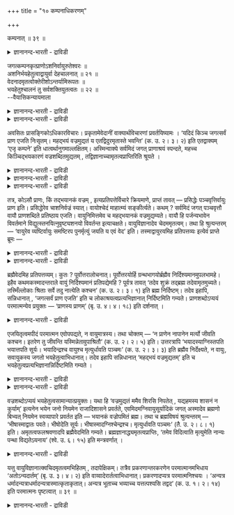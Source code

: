 +++
title = "१० कम्पनाधिकरणम्"

+++

कम्पनात् ॥ ३९ ॥  
<details><summary>ज्ञानानन्द-भारती - द्राविडी</summary>

कम्बनात् ॥ ३९ ॥
</details>

जगत्कम्पनकृत्प्राणोऽशनिर्वायुरुतेश्वरः ॥  
अशनिर्भयहेतुत्वाद्वायुर्वा देहचालनात् ॥ २१ ॥  
वेदनादमृतत्वोक्तेरीशोऽन्तर्यामिरूपतः ॥  
भयहेतुश्चालनं तु सर्वशक्तियुतत्वतः ॥ २२ ॥  
--वैयासिकन्यायमाला

<details><summary>ज्ञानानन्द-भारती - द्राविडी</summary>

जगत्तै नडुङ्गच् चॆय्युम् पिराणऩ् ऎऩ्बदु इडिया? वायुवा? अल्लदु ईसुवररा?
पयत्तिऱ्कुक्कारणमॆऩ्ब तिऩाल् इडि अल्लदु सरीरत्तै सलिक्कच् चॆय्वदाल्
वायु।
</details>

<details><summary>ज्ञानानन्द-भारती - द्राविडी</summary>

(इदै) अऱिवदिऩाल् मरणमऱ्ऱ तऩ्मै सॊल्लियि रुप्पदाल् ईसुवरर्
अन्दर्यामिरूबमिरुप्पदाल् पयत्तिऱ्कुक् कारणम् ऎल्लाविद सक्तिगळैयुम् उडैय
वरादलाल् सलिक्कच् चॆय्वदु।
</details>

अवसितः प्रासङ्गिकोऽधिकारविचारः। प्रकृतामेवेदानीं वाक्यार्थविचारणां
प्रवर्तयिष्यामः । ‘यदिदं किञ्च जगत्सर्वं प्राण एजति निःसृतम्। महद्भयं
वज्रमुद्यतं य एतद्विदुरमृतास्ते भवन्ति’ (क. उ. २। ३। २) इति
एतद्वाक्यम् ‘एजृ कम्पने’ इति धात्वर्थानुगमाल्लक्षितम्। अस्मिन्वाक्ये
सर्वमिदं जगत् प्राणाश्रयं स्पन्दते, महच्च किञ्चिद्भयकारणं
वज्रशब्दितमुद्यतम् , तद्विज्ञानाच्चामृतत्वप्राप्तिरिति श्रूयते ।

<details><summary>ज्ञानानन्द-भारती - द्राविडी</summary>

(ऎऩ्ऱ काडगमन्दिरत्तिल् उलगम् मुऴुवदुम् असैवदऱ्कु कारणमाऩ पिराणऩ्
वज्रायुदम् पोल् पयङ्गरमायिरुक्किऱाऩ् ऎऩ्ऱु कूऱप्पट्टुळ्ळदु। इन्द पिराणऩ्
वायुवा, परमात्मावा ऎऩ्ऱु सन्देहम्। सरीरत्तिऱ्कुळ् इरुन्दु कॊण्डु तेहत्तै
असैय वैप्पदालुम्, लोगबिरसित्तियालुम् वायुदाऩ् पिराणऩ्। वायुविऩाल्
मेगत्तिल् एऱ्पडुम् वज्रम् इडि पयङ्गरमाऩदु ऎऩ्ऱु पूर्वबक्षम्। पिराणऩुडैय
ञाऩम् मोक्षत्तैक् कॊडुप्पदाग कूऱियिरुक्किऱ पडियाल् पिराणऩ् परमात्मादाऩ्।
सर्वसक्तराऩ ईसुवरऩ् अन्दर्यामियाग इरुन्दु कॊण्डु ऎल्ला वऱ्ऱैयुम्
असैविक्किऱार् पयत्तैयुम् कॊडुक्किऱार् ऎऩ्ऱु सित्तान्दम्)।
</details>

<details><summary>ज्ञानानन्द-भारती - द्राविडी</summary>

पिरासङ्गिदमागवुळ्ळ (मत्तियिल् एऱ्पट्ट) अदिगार विषयमाऩ विसारम्
मुडिन्दुविट्टदु। इप्पॊऴुदु पिरगिरुदमायुळ्ळ वाक्कियङ्गळुडैय अर्त्तत्तैप्
पऱ्ऱियुळ्ळ विसारणैयैये तॊडङ्गु वोम्। 'उण्डाऩ इन्द जगत्तु मुऴुवदुम्
पिराणऩ् इरुप्पदिऩाल् एजिक्किऱदु (सलिक्किऱदु, असैगिऱदु) अदु पॆरिय
पयङ्गरमाऩदु, ओङ्गिऩ वज्रायुदम्बोल। ऎवर्गळ् इदै अऱिगिऱार्गळो अवर्गळ्
मरणमऱ्ऱ वर्गळाग आगिऱार्गळ्' (काडगम् २ - ६ - २) ऎऩ्ऱ इन्द वाक्कियम् इन्द
अदिगरणत्तिल् कुऱिप्पिडप्पडुगिऱदु, ‘एज्रुगम्बऩे' ऎऩ्ऱ तादुविऩ् अर्त्तमाऩ
कम्बऩम् पॊरुन्दुवदाल्।
</details>

<details><summary>ज्ञानानन्द-भारती - द्राविडी</summary>

इन्द वाक्कियत्तिल् इन्द जगत्तॆल्लाम् पिराणऩै आसिरयित्तु सलिक्किऱदु, वज्र
सप्तत्तिऩाल् सॊल्लप्पडुवदाय् ऒरु पॆरिय पयगारणम्, अदै अऱिवदिऩाल् मरणमऱ्ऱ
तऩ्मैयै अडैदल् - ऎऩ्ऱु सॊल्लप्पट्टिरुक्किऱदु।
</details>

तत्र, कोऽसौ प्राणः, किं तद्भयानकं वज्रम् , इत्यप्रतिपत्तेर्विचारे
क्रियमाणे, प्राप्तं तावत् — प्रसिद्धेः पञ्चवृत्तिर्वायुः प्राण इति।
प्रसिद्धेरेव चाशनिर्वज्रं स्यात्। वायोश्चेदं माहात्म्यं सङ्कीर्त्यते।
कथम् ? सर्वमिदं जगत् पञ्चवृत्तौ वायौ प्राणशब्दिते प्रतिष्ठाय एजति।
वायुनिमित्तमेव च महद्भयानकं वज्रमुद्यम्यते। वायौ हि पर्जन्यभावेन
विवर्तमाने विद्युत्स्तनयित्नुवृष्ट्यशनयो विवर्तन्त इत्याचक्षते।
वायुविज्ञानादेव चेदममृतत्वम्। तथा हि श्रुत्यन्तरम् — ‘वायुरेव
व्यष्टिर्वायुः समष्टिरप पुनर्मृत्युं जयति य एवं वेद’ इति।
तस्माद्वायुरयमिह प्रतिपत्तव्यः इत्येवं प्राप्ते ब्रूमः —

<details><summary>ज्ञानानन्द-भारती - द्राविडी</summary>

अङ्गे इन्द पिराणऩ् यार्? वज्रमाय् पयप्पडुत्तुम् अदु ऎदु? ऎऩ्ऱु
तॆरियाददिऩाल् विसारणै सॆय्युम्बोदु।
</details>

<details><summary>ज्ञानानन्द-भारती - द्राविडी</summary>

पूर्वबक्षम्: पिरसित्तियिरुप्पदाल्, ऐन्दु विरुत्ति कळुडऩ् कूडिय वायुदाऩ्
पिराणऩ् ऎऩ्ऱु एऱ्पडुगिऱदु। पिरसित्तियिऩालेये वज्रम् ऎऩ्बदु इडियागुम्।
इन्द माहात्मियम् वायुवुक्के सॊल्लप्पडुगिऱदु। ऎप्पडि? इन्द जगत्तॆल्लाम्
पिराणऩ् ऎऩ्ऱु सॊल्लप्पडुम् ऐन्दु विरुत्तिगळुडऩ्गूडिय वायुविल् निलैत्तु
सेष्टिक्किऱदु। वायुगारणमागत्ताऩ् पॆरिदाऩ पयङ्गरमाऩ वज्रम्
ओङ्गप्पडुगिऱदु। वायुवे मेगमाग माऱिऩालल्वा मिऩ्ऩल्, उऱुमल्, मऴै, इडि
इवैगळ् माऱुगिऩ्ऱऩ ऎऩ्ऱु सॊल्लुगिऱार्गळ्? वायुवै अऱिवदिऩालेये इन्द
मरणमऱ्ऱ तऩ्मैयुम्; अप्पडिये वेऱु सुरुदियुम् 'वायुदाऩ् वियष्टि
(तऩित्तऩि); वायु समष्टि (मॊत्तमायुळ्ळदु)। ऎवऩ् इव्विदम् अऱिगिऱऩो अवऩ्
मरणत्तैत् तोऱ्कडिक्किऱाऩ्' ऎऩ्ऱु। आगैयाल् इङ्गे इदु वायु ऎऩ्ऱु
अऱियवेण्डुम्, ऎऩ्ऱु।
</details>

ब्रह्मैवेदमिह प्रतिपत्तव्यम्। कुतः ? पूर्वोत्तरालोचनात्।
पूर्वोत्तरयोर्हि ग्रन्थभागयोर्ब्रह्मैव निर्दिश्यमानमुपलभामहे। इहैव
कथमकस्मादन्तराले वायुं निर्दिश्यमानं प्रतिपद्येमहि ? पूर्वत्र तावत्
‘तदेव शुक्रं तद्ब्रह्म तदेवामृतमुच्यते। तस्मिँल्लोकाः श्रिताः सर्वे तदु
नात्येति कश्चन’ (क. उ. २। ३। १) इति ब्रह्म निर्दिष्टम्। तदेव इहापि,
सन्निधानात् , ‘जगत्सर्वं प्राण एजति’ इति च लोकाश्रयत्वप्रत्यभिज्ञानात्
निर्दिष्टमिति गम्यते। प्राणशब्दोऽप्ययं परमात्मन्येव प्रयुक्तः —
‘प्राणस्य प्राणम्’ (बृ. उ. ४। ४। १८) इति दर्शनात् ।

<details><summary>ज्ञानानन्द-भारती - द्राविडी</summary>

सित्तान्दम्: इव्विदम् वरुम्बोदु सॊल्गिऱोम्; इङ्गे इदु पिरह्मम् ऎऩ्ऱे
अऱिय वेण्डुम्। एऩ्? मुऩ् पिऩ् आलोसिप्पदिऩाल् मुऩ् पिऩ्ऩुळ्ळ किरन्द
पागङ्गळिल् पिरह्मम्दाऩ् कुऱिप्पिडप्पडुवदाग अऱिगि ऱोम्। इङ्गे मात्तिरम्
मत्तियिल् कारणमिल्लामल् वायु कुऱिप्पिडप्पडुवदाग नाम् अऱिवदु ऎप्पडि?
मुऩ्ऩालो ‘अदुवे सुत्तम्। अदु पिरह्मम्। अदुवे अमिरुदम्’ ऎऩ्ऱु
सॊल्लप्पडुगिऱदु। अदिल् ऎल्ला लोगङ्गळुम् आसिरयित्तुक् कॊण्डिरुक्किऩ्ऱऩ।
ऎदुवुम् अदै मीऱुवदु किडैयादु’ -काडग २-६-१) ऎऩ्ऱु पिरह्मम् कुऱिप्पिडप्
पट्टिरुक्किऱदु; जगत्तॆल्लाम् पिराणऩिल् सलिक्किऱ तॆऩ्ऱुलोगत्तिऱ्कु
आसिरयमायिरुक्कुम् तऩ्मैयै ञाबगप्पडुत्तुवदाल् समीबत्तिलिरुप्पदाल् अदुवे
ताऩ् इङ्गेयुम् कुऱिप्पिडप्पट्टिरुक्किऱदु ऎऩ्ऱु तॆरिगिऱदु। इन्द 'पिराणऩ्'
ऎऩ्ऱ सप्तमुम् परमात्मा विडत्तिलेये पिरयोगिक्कप्पट्टिरुक्किऱदु।
‘पिराणऩुक् कुप् पिराणऩ्’ (पिरुहत्। ४-४-१८) ऎऩ्ऱु काण्बदाल्।
</details>

एजयितृत्वमपीदं परमात्मन एवोपपद्यते, न वायुमात्रस्य। तथा चोक्तम् — ‘न
प्राणेन नापानेन मर्त्यो जीवति कश्चन। इतरेण तु जीवन्ति
यस्मिन्नेतावुपाश्रितौ’ (क. उ. २। २। ५) इति। उत्तरत्रापि
‘भयादस्याग्निस्तपति भयात्तपति सूर्यः। भयादिन्द्रश्च वायुश्च
मृत्युर्धावति पञ्चमः’ (क. उ. २। ३। ३) इति ब्रह्मैव निर्देक्ष्यते, न
वायुः, सवायुकस्य जगतो भयहेतुत्वाभिधानात्। तदेव इहापि सन्निधानात्
‘महद्भयं वज्रमुद्यतम्’ इति च भयहेतुत्वप्रत्यभिज्ञानान्निर्दिष्टमिति
गम्यते ।

<details><summary>ज्ञानानन्द-भारती - द्राविडी</summary>

इन्द सलिक्कुम्बडिच् चॆय्युम् तऩ्मैयुम् परमात्मावुक्कुत् ताऩ् पॊरुन्दुम्,
वॆऱुम् वायुविऱ्कुप् पॊरुन्दादु। अप्पडिये ‘ऎन्द पिराणियुम् पिराणऩाल्
जीविप्पदिल्लै, अबाऩऩाल् जीविप्पदिल्लै। इन्द इरण्डुम् ऎदिल्
आसिरियित्तिरुक्किऩ्ऱवो, अन्द वेऱु वस्तुविऩाल्दाऩ् जीविक्किऱार्गळ्'
(काडग। २-५-५) ऎऩ्ऱु सॊल्लप् पट्टिरुक्किऱदु।
</details>

<details><summary>ज्ञानानन्द-भारती - द्राविडी</summary>

मेलेयुम् “इदऩ् पयत्तिऩाल् अक्ऩि तबिक्किऱदु, पयत् तिऩाल् सूर्यऩ्
तबिक्किऱदु, पयत्तिऩाल् इन्दिरऩुम् वायुवुम्, ऐन्दावदाऩ मिरुत्यु ओडुगिऱदु”
(काडग २-६-३) ऎऩ्ऱु पिरह्मम्दाऩ् कुऱिप्पिडप्पडुगिऱदु, वायुवल्ल।
वायुवुळ्बडऎल्ला जगत्तिऱ्कुम् पयत्तिऱ्कुक् कारणमागुम् तऩ्मै सॊल्वदाल्।
अदुवुम् इङ्गेयुम् समीबत्तिलिरुप् पदाल्, पॆरिय पयम् ओङ्गिऩ वज्रम् ऎऩ्ऱु
पयत्तिऱ्कुक् कारणमायिरुक्कुम् तऩ्मै ञाबगप् पडुत् तप्पडुगिऱ पडियाल्,
कुऱिप्पिडप्पट्टिरुक्किऱदॆऩ्ऱु तॆरिगिऱदु।
</details>

वज्रशब्दोऽप्ययं भयहेतुत्वसामान्यात्प्रयुक्तः। यथा हि ‘वज्रमुद्यतं ममैव
शिरसि निपतेत् , यद्यहमस्य शासनं न कुर्याम्’ इत्यनेन भयेन जनो नियमेन
राजादिशासने प्रवर्तते, एवमिदमग्निवायुसूर्यादिकं जगत् अस्मादेव ब्रह्मणो
बिभ्यत् नियमेन स्वव्यापारे प्रवर्तत इति — भयानकं वज्रोपमितं ब्रह्म। तथा
च ब्रह्मविषयं श्रुत्यन्तरम् — ‘भीषास्माद्वातः पवते। भीषोदेति सूर्यः।
भीषास्मादग्निश्चेन्द्रश्च। मृत्युर्धावति पञ्चमः’ (तै. उ. २। ८। १)
इति। अमृतत्वफलश्रवणादपि ब्रह्मैवेदमिति गम्यते।
ब्रह्मज्ञानाद्ध्यमृतत्वप्राप्तिः, ‘तमेव विदित्वाति मृत्युमेति नान्यः
पन्था विद्यतेऽयनाय’ (श्वे. उ. ६। १५) इति मन्त्रवर्णात् ।

<details><summary>ज्ञानानन्द-भारती - द्राविडी</summary>

इन्द वज्रम् ऎऩ्ऱ सप्तमुम् पयत्तिऱ्कुक् कारणमायिरुक्कुम् तऩ्मैयॆऩ्ऱ
पॊदुत्तऩ्मैयाल् पिरयोगम् सॆय्यप्पट्टिरुक्किऱदु। "ओङ्गियुळ्ळ वज्रम् ऎऩ्
तलैयिलेये विऴुन्दुविडुम् नाऩ् इवरुडैय कट्टळैयै सॆय्यामलिरुन्देऩेयाऩाल्”
ऎऩ्ऱु इन्द पयत्तिऩाल् जऩङ्गळ् राजा मुदलाऩवर्गळुडैय कट्टळैयिल् नियममाग
नडन्दु कॊळ्गिऱार्गळो, अप्पडिये अक्ऩि वायु सूर्यऩ् मुदलिय इन्द जगत्तु
इन्द पिरह्मत्तिऩिडमिरुन्दे पयन्दु नियममाग तङ्गळ् कार्यङ्गळिल्
पिरविरुत्तिक्किऱदु ऎऩ्बदाल् पयङ्गरमाऩदु पिरह्मम्, वज्रम् उबमाऩमागच्
चॊल्लप्पट्टदु। अप्पडिये पिरह्मत्तै विषयमायुळ्ळ वेऱु सुरुदियुम्
“इदिलिरुन्दु पयत्तिऩाल् वायु वीसुगिऱार्, पयत्तिऩाल् सूर्यऩ् उदयमागिऱार्,
इदिलिरुन्दु पयत्तिऩाल् अक्ऩियुम् इन्दिरऩुम्, ऐन्दावदाऩ मिरुत्यु
ओडुगिऱाऩ्” (तैत्तिरीय उब। २-८) मरणमऱ्ऱ तऩ्मैयैप् पलऩागच्
चॊल्लियिरुप्पदालुम् इदु पिरह्मम् ताऩ् ऎऩ्ऱु तॆरिगिऱदु। पिरह्मञाऩत्तिऩाल्
ताऩे मरणमऱ्ऱ तऩ्मैयै अडैदल्? ‘अदैये अऱिन्दु मिरुत्युवै कडक्किऱाऩ्,
मोक्षत्तिऱ्कु वेऱु वऴि किडैयादु' (सुवेदा ६-१५) ऎऩ्ऱ मन्दिर वर्णत्तिऩाल्।
</details>

यत्तु वायुविज्ञानात्क्वचिदमृतत्वमभिहितम् , तदापेक्षिकम्। तत्रैव
प्रकरणान्तरकरणेन परमात्मानमभिधाय ‘अतोऽन्यदार्तम्’ (बृ. उ. ३। ४। २) इति
वाय्वादेरार्तत्वाभिधानात्। प्रकरणादप्यत्र परमात्मनिश्चयः । ‘अन्यत्र
धर्मादन्यत्राधर्मादन्यत्रास्मात्कृताकृतात्। अन्यत्र भूताच्च भव्याच्च
यत्तत्पश्यसि तद्वद’ (क. उ. १। २। १४) इति परमात्मनः पृष्टत्वात् ॥ ३९ ॥

<details><summary>ज्ञानानन्द-भारती - द्राविडी</summary>

वायुवै अऱिवदिऩाल् मरणमऱ्ऱ तऩ्मै सिलविडङ्गळिल् सॊल्लप्पट्टिरुक्किऱदु
ऎदुवो अदु आबेक्षिगम् (वेऱॊऩ्ऱै अबेक्षित्तु), अङ्गेये वेऱु पिरगरणम्
एऱ्पडुत्तिक्कॊण्डु परमात्मावै सॊल्लिविट्टु, 'इदैत् तविर मऱ्ऱदु आर्त्तम्
(तुक्कम्)' (पिरुहत् ३-४) ऎऩ्ऱु वायु मुदलियदिऱ्कु आर्त्तत् तऩ्मै
सॊल्लियिरुप्पदाल्। इङ्गे, पिरगरणत्तिऩालुम् परमात्मावॆऩ्बदु निच्चयम्
'तर्मत्तिलिरुन्दु वेऱाग, अदर्मत्तिलिरुन्दु वेऱाग, इन्द
सॆय्यप्पट्टदऱ्कुम्, सॆय्यप्पडाददऱ्कुम् वेऱाग, उण्डाऩदऱ्कुम् उण्डा
कप्पोवदऱ्कुम् वेऱाग ऎदैप्पार्क्किऱीरो अदैच् चॊल्लुम्' (काडग। १-२-१४)
ऎऩ्ऱु परमात्मावे केट्कप् पट्टिरुप्पदाल्।
</details>

